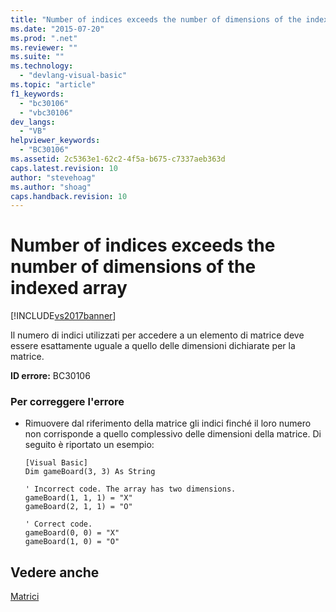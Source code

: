 ```yaml
---
title: "Number of indices exceeds the number of dimensions of the indexed array | Microsoft Docs"
ms.date: "2015-07-20"
ms.prod: ".net"
ms.reviewer: ""
ms.suite: ""
ms.technology: 
  - "devlang-visual-basic"
ms.topic: "article"
f1_keywords: 
  - "bc30106"
  - "vbc30106"
dev_langs: 
  - "VB"
helpviewer_keywords: 
  - "BC30106"
ms.assetid: 2c5363e1-62c2-4f5a-b675-c7337aeb363d
caps.latest.revision: 10
author: "stevehoag"
ms.author: "shoag"
caps.handback.revision: 10
---
```

# Number of indices exceeds the number of dimensions of the indexed array
[!INCLUDE[vs2017banner](../../../visual-basic/developing-apps/includes/vs2017banner.md)]

Il numero di indici utilizzati per accedere a un elemento di matrice deve essere esattamente uguale a quello delle dimensioni dichiarate per la matrice.  
  
 **ID errore:** BC30106  
  
### Per correggere l'errore  
  
-   Rimuovere dal riferimento della matrice gli indici finché il loro numero non corrisponde a quello complessivo delle dimensioni della matrice.  Di seguito è riportato un esempio:  
  
    ```  
    [Visual Basic]  
    Dim gameBoard(3, 3) As String  
  
    ' Incorrect code. The array has two dimensions.  
    gameBoard(1, 1, 1) = "X"  
    gameBoard(2, 1, 1) = "O"  
  
    ' Correct code.  
    gameBoard(0, 0) = "X"  
    gameBoard(1, 0) = "O"  
    ```  
  
## Vedere anche  
 [Matrici](../../../visual-basic/programming-guide/language-features/arrays/index.md)